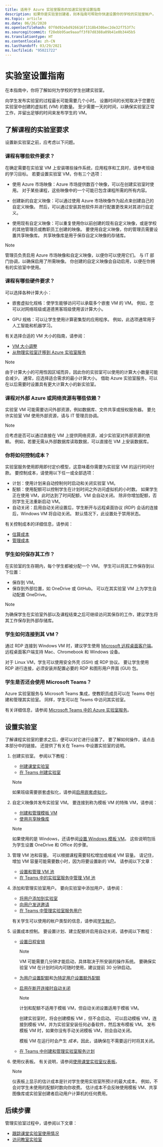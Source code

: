 ```yaml
---
title: 适用于 Azure 实验室服务的加速实验室设置指南
description: 如果你是实验室创建者，则本指南可帮助你快速设置你的学校的实验室帐户。
ms.topic: article
ms.date: 06/26/2020
ms.openlocfilehash: 07f0d92ebd926616f1318b430bec2de32f753f7c
ms.sourcegitcommit: f28ebb95ae9aaaff3f87d8388a09b41e0b3445b5
ms.translationtype: HT
ms.contentlocale: zh-CN
ms.lasthandoff: 03/29/2021
ms.locfileid: "95021722"
---
```

# <a name="lab-setup-guide"></a>实验室设置指南

在本指南中，你将了解如何为学校的学生创建实验室。

向学生发布实验室的过程最长可能需要几个小时。 设置时间的长短取决于您要在实验室中创建的虚拟机 (VM) 的数量。 至少需要一天的时间，以确保实验室正常工作，并留出足够的时间来发布学生的 VM。

## <a name="understand-the-lab-requirements-of-your-class"></a>了解课程的实验室要求

设置新实验室之前，应考虑以下问题。

### <a name="what-software-requirements-does-the-class-have"></a>课程有哪些软件要求？

在确定需要在实验室 VM 上安装哪些操作系统，应用程序和工具时，请参考班级的学习目标。 若要设置实验室 VM，你有三个选项：

- 使用 Azure 市场映像：Azure 市场提供数百个映像，可以在创建实验室时使用。 对于某些课程，这些映像中的一个可能已包含课程所需的所有内容。

- 创建新的自定义映像：可以通过使用 Azure 市场映像作为起点来创建自己的自定义映像。 然后，可以通过安装其他软件并进行配置更改来对其进行自定义。

- 使用现有自定义映像：可以重复使用你以前创建的现有自定义映像，或是学校的其他管理员或教职员工创建的映像。 要使用自定义映像，你的管理员需要设置共享映像库。  共享映像库是用于保存自定义映像的存储库。

> [!NOTE]
> 管理员负责启用 Azure 市场映像和自定义映像，以便你可以使用它们。 与 IT 部门协调，以确保启用了所需映像。 你创建的自定义映像会自动启用，以便在你拥有的实验室中使用。

### <a name="what-hardware-requirements-does-the-class-have"></a>课程有哪些硬件要求？

可以选择各种计算大小：

- 嵌套虚拟化规格：使学生能够访问可以承载多个嵌套 VM 的 VM。 例如，您可以对网络班级或道德黑客班级使用该计算大小。

- GPU 规格：可以让学生使用计算密集型的应用程序。 例如，此选项通常用于人工智能和机器学习。

有关选择合适的 VM 大小的指南，请参阅：
- [VM 大小调整](./administrator-guide.md#vm-sizing)
- [从物理实验室迁移到 Azure 实验室服务](https://techcommunity.microsoft.com/t5/azure-lab-services/moving-from-a-physical-lab-to-azure-lab-services/ba-p/1654931)

> [!NOTE]
> 由于计算大小的可用性因区域而异，因此你的实验室可以使用的计算大小数量可能会减少。 通常，应选择适合需求的最小计算大小。 借助 Azure 实验室服务，可以在以后需要时设置具有更大计算大小的新实验室。

### <a name="what-dependencies-does-the-class-have-on-external-azure-or-network-resources"></a>课程对外部 Azure 或网络资源有哪些依赖？
实验室 VM 可能需要访问外部资源，例如数据库、文件共享或授权服务器。  要允许实验室 VM 使用外部资源，请与 IT 管理员协调。

> [!NOTE]
> 应考虑是否可以通过直接在 VM 上提供网络资源，减少实验室对外部资源的依赖。 例如，若要无需从外部数据库读取数据，可以直接在 VM 上安装数据库。  

### <a name="how-will-you-control-costs"></a>你将如何控制成本？
实验室服务使用即用即付定价模型，这意味着你需要为实验室 VM 的运行时间付款。 要控制成本，请使用以下任一或全部选项：

- 计划：使用计划来自动控制何时启动和关闭实验室 VM。
- 配额：使用配额可以控制学生在计划时间之外访问虚拟机的小时数。  如果学生正在使用 VM，此时达到了时间配额，VM 会自动关闭。  除非你增加配额，否则学生无法重新启动 VM。
- 自动关闭：启用自动关闭设置后，学生断开与远程桌面协议 (RDP) 会话的连接后，Windows VM 将自动关闭。 默认情况下，此设置处于禁用状态。

有关控制成本的详细信息，请参阅：
- [估算成本](./cost-management-guide.md#estimate-the-lab-costs)
- [管理成本](./cost-management-guide.md#manage-costs)

### <a name="how-will-students-save-their-work"></a>学生如何保存其工作？
在实验室的生存期内，每个学生都被分配一个 VM。 学生可以将其工作保存到以下位置：

- 保存到 VM。
- 保存到外部位置，如 OneDrive 或 GitHub。 可以在其实验室 VM 上为学生自动配置 OneDrive。

> [!NOTE]
> 为确保学生在实验室外部以及课程结束之后可继续访问其保存的工作，建议学生将其工作保存到外部存储库。

### <a name="how-will-students-connect-to-their-vms"></a>学生如何连接到其 VM？
通过 RDP 连接到 Windows VM 时，建议学生使用 [Microsoft 远程桌面客户端](/windows-server/remote/remote-desktop-services/clients/remote-desktop-clients)。 远程桌面客户端支持 Mac、Chromebook 和 Windows 设备。

对于 Linux VM，学生可以使用安全外壳 (SSH) 或 RDP 协议。 要让学生使用 RDP 进行连接，必须安装并配置必要的 RDP 和图形用户界面 (GUI) 包。

### <a name="will-students-also-use-microsoft-teams"></a>学生是否还会使用 Microsoft Teams？
Azure 实验室服务与 Microsoft Teams 集成，使教职员成员可以在 Teams 中创建和管理其实验室。  同样，学生可以在 Teams 中访问其实验室。

有关详细信息，请参阅 [Microsoft Teams 中的 Azure 实验室服务](./lab-services-within-teams-overview.md)。

## <a name="set-up-your-lab"></a>设置实验室

了解课程实验室的要求之后，便可以对它进行设置了。 要了解如何操作，请点击本部分中的链接。 还提供了有关在 Teams 中设置实验室的说明。

1. 创建实验室。 参阅以下教程：
    - [创建课堂实验室](./tutorial-setup-classroom-lab.md#create-a-classroom-lab)
    - [在 Teams 创建实验室](./how-to-get-started-create-lab-within-teams.md)

    > [!NOTE]
    > 如果班级需要嵌套虚拟化，请参阅[启用嵌套虚拟化](./how-to-enable-nested-virtualization-template-vm.md)。

1. 自定义映像并发布实验室 VM。 要连接到称为模板 VM 的特殊 VM，请参阅：
    - [创建和管理模板 VM](./tutorial-setup-classroom-lab.md#publish-the-template-vm)
    - [使用共享映像库](./how-to-use-shared-image-gallery.md)

    > [!NOTE]
    > 如果使用的是 Windows，还请参阅[设置 Windows 模板 VM](./how-to-prepare-windows-template.md)。 这些说明包括为学生设置 OneDrive 和 Office 的步骤。

1. 管理 VM 池和容量。 可以根据课程需要轻松增加或缩减 VM 容量。 请记住，增加 VM 容量可能需要数小时，因为将要设置新的 VM。 请参阅以下文章：
    - [设置和管理 VM 池](./how-to-set-virtual-machine-passwords.md)
    - [在 Teams 中的实验室服务中管理 VM 池](./how-to-manage-vm-pool-within-teams.md)

1. 添加和管理实验室用户。 要向实验室中添加用户，请参阅：
   - [将用户添加到实验室](./tutorial-setup-classroom-lab.md#add-users-to-the-lab)
   - [向用户发送邀请](./tutorial-setup-classroom-lab.md#send-invitation-emails-to-users)
   - [在 Teams 中管理实验室服务用户](./how-to-manage-user-lists-within-teams.md)

    有关学生可以使用的帐户类型的信息，请参阅[学生帐户](./how-to-configure-student-usage.md#student-accounts)。
  
1. 设置成本控制。 要设置计划、建立配额并启用自动关闭，请参阅以下教程：

   - [设置日程安排](./tutorial-setup-classroom-lab.md#set-a-schedule-for-the-lab)

        > [!NOTE]
        > VM 可能需要几分钟才能启动，具体取决于所安装的操作系统。 要确保实验室 VM 在计划时间内可随时使用，建议提前 30 分钟启动。

   - [为用户设置配额](./how-to-configure-student-usage.md#set-quotas-for-users)和[为特定用户设置额外配额](./how-to-configure-student-usage.md#set-additional-quotas-for-specific-users)
  
   - [启用在断开连接时自动关闭](./how-to-enable-shutdown-disconnect.md)

        > [!NOTE]
        > 计划和配额不适用于模板 VM，但自动关闭设置适用于模板 VM。 
        > 
        > 创建实验室时，将会创建模板 VM ，但不会启动。 可以启动模板 VM，连接到模板 VM，并为实验室安装任何必备软件，然后发布模板 VM。 发布模板 VM 时，如果你没有手动关闭模板 VM，则会自动关闭。 
        > 
        > 模板 VM 在运行时会产生 *成本*，因此，请确保在不需要运行时将其关闭。

    - [在 Teams 中创建和管理实验室服务计划](./how-to-create-schedules-within-teams.md) 

1. 使用仪表板。 有关说明，请参阅[使用课堂实验室仪表板](./use-dashboard.md)。

    > [!NOTE]
    > 仪表板上显示的估计成本是针对学生使用实验室所预计的最大成本。 例如，不会对学生未使用的配额时数向你收费。 估计成本不会反映使用模板 VM、共享图像库或实验室创建者启动用户计算机的任何费用。

## <a name="next-steps"></a>后续步骤

管理实验室过程中，请参阅以下文章：
- [跟踪课堂实验室使用情况](tutorial-track-usage.md)  
- [访问教室实验室](tutorial-connect-virtual-machine-classroom-lab.md)
